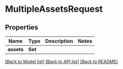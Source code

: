 # MultipleAssetsRequest

## Properties

Name | Type | Description | Notes
------------ | ------------- | ------------- | -------------
**assets** | **Set<Int>** |  | 

[[Back to Model list]](../#documentation-for-models) [[Back to API list]](../#documentation-for-api-endpoints) [[Back to README]](../)


